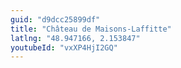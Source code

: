 ```yaml
---
guid: "d9dcc25899df"
title: "Château de Maisons-Laffitte"
latlng: "48.947166, 2.153847"
youtubeId: "vxXP4HjI2GQ" 
---
```

